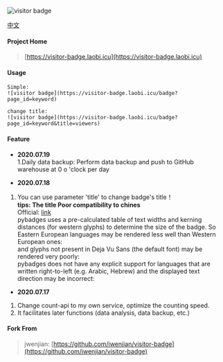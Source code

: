 ![visitor badge](https://visitor-badge.laobi.icu/badge?page_id=jwenjian.visitor-badge)  

[中文](https://github.com/hehuapei/visitor-badge/blob/master/readme_cn.md)

#### Project Home
> [https://visitor-badge.laobi.icu](https://visitor-badge.laobi.icu)

#### Usage
```
Simple: 
![visitor badge](https://visitor-badge.laobi.icu/badge?page_id=keyword)

change title: 
![visitor badge](https://visitor-badge.laobi.icu/badge?page_id=keyword&title=viewers)

```

#### Feature

- **2020.07.19**  
1.Daily data backup: Perform data backup and push to GitHub warehouse at 0 o 'clock per day  

- **2020.07.18**  
1. You can use parameter 'title' to change badge's title！  
**tips: The title Poor compatibility to chines**  
Official: [link](https://pypi.org/project/pybadges/)  
pybadges uses a pre-calculated table of text widths and kerning distances (for western glyphs) to determine the size of the badge. So Eastern European languages  may be rendered less well than Western European ones:  
and glyphs not present in Deja Vu Sans (the default font) may be rendered very poorly:  
pybadges does not have any explicit support for languages that are written right-to-left (e.g. Arabic, Hebrew) and the displayed text direction may be incorrect:  
 
- **2020.07.17**  
1. Change count-api to my own service, optimize the counting speed.   
2. It facilitates later functions (data analysis, data backup, etc.)

#### Fork From
> jwenjian: [https://github.com/jwenjian/visitor-badge](https://github.com/jwenjian/visitor-badge)
